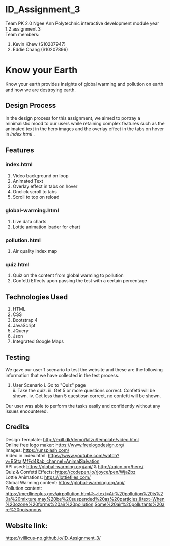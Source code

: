 # ID_Assignment_3
Team PK 2.0 Ngee Ann Polytechnic interactive development module year 1.2 assignment 3  
Team members:  
1. Kevin Khew (S10207947)
2. Eddie Chang (S10207896)

# Know your Earth
Know your earth provides insights of global warming and pollution on earth and how we are destroying earth.  

## Design Process
In the design process for this assignment, we aimed to portray a minimalistic mood to our users while retaining complex features such as the animated text in the hero images and the overlay effect in the tabs on hover in *index.html* .

## Features
### index.html
1. Video background on loop
2. Animated Text
3. Overlay effect in tabs on hover
4. Onclick scroll to tabs
5. Scroll to top on reload

### global-warming.html
1. Live data charts
2. Lottie animation loader for chart

### pollution.html
1. Air quality index map

### quiz.html
1. Quiz on the content from global warming to pollution
2. Confetti Effects upon passing the test with a certain percentage

## Technologies Used
1. HTML
2. CSS
3. Bootstrap 4
4. JavaScript
5. JQuery
6. Json
7. Integrated Google Maps

## Testing
We gave our user 1 scenario to test the website and these are the following information that we have collected in the test process.

1. User Scenario
  i. Go to "Quiz" page  
  ii. Take the quiz. 
  iii. Get 5 or more questions correct. Confetti will be shown.
  iv. Get less than 5 questiosn correct, no confetti will be shown.
  
  
  
Our user was able to perform the tasks easily and confidently without any issues encountered. 

## Credits
Design Template: http://exill.dk/demo/kitzu/template/video.html  
Online free logo maker: https://www.freelogodesign.org/  
Images: https://unsplash.com/  
Video in index.html: https://www.youtube.com/watch?v=B5ttajMfFd4&ab_channel=AnimalSalvation  
API used: https://global-warming.org/api/ & http://aqicn.org/here/  
Quiz & Confetti Effects: https://codepen.io/rjoyce/pen/WjaZbz  
Lottie Animations: https://lottiefiles.com/  
Global Warming content: https://global-warming.org/api/  
Pollution content: https://medlineplus.gov/airpollution.html#:~:text=Air%20pollution%20is%20a%20mixture,may%20be%20suspended%20as%20particles.&text=When%20ozone%20forms%20air%20pollution,Some%20air%20pollutants%20are%20poisonous.


## Website link:
https://villicus-np.github.io/ID_Assignment_3/
